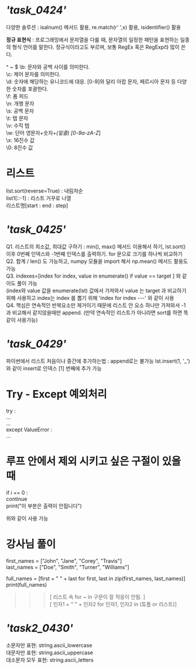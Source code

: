 # *'task_0424'*  
다양한 솔루션 : isalnum() 메서드 활용, re.match(r' ',x) 활용, isidentifier() 활용  

**정규 표현식** : 프로그래밍에서 문자열을 다룰 때, 문자열의 일정한 패턴을 표현하는 일종의 형식 언어를 말한다. 정규식이라고도 부르며, 보통 RegEx 혹은 RegExp라 많이 쓴다.  
  
^ ~ $
\b: 문자와 공백 사이를 의미한다.  
\c: 제어 문자를 의미한다.  
\d: 숫자에 해당하는 유니코드에 대응. [0-9]와 달리 아랍 문자, 페르시아 문자 등 다양한 숫자를 포괄한다.  
\f: 폼 피드  
\n: 개행 문자  
\s: 공백 문자  
\t: 탭 문자  
\v: 수직 탭  
\w: 단어 영문자+숫자+_(밑줄) [0-9a-zA-Z_]  
\x: 16진수 값  
\0: 8진수 값  
  
# 리스트
list.sort(reverse=True) : 내림차순  
list1[::-1] : 리스트 거꾸로 나열  
리스트명[start : end : step]  
  
# *'task_0425'*  
Q1. 리스트의 최소값, 최대값 구하기 : min(), max() 메서드 이용해서 하기, lst.sort() 이후 0번째 인덱스와 -1번째 인덱스를 출력하기. for 문으로 크기를 하나씩 비교하기  
Q2. 합계 / len() 도 가능하고, numpy 모듈을 import 해서 np.mean() 메서드 활용도 가능  
Q3. indexes=[index for index, value in enumerate() if value == target ] 와 같이도 풀이 가능  
 (index와 value 값을 enumerate(lst) 값에서 가져와서 value 는 target 과 비교하기위해 사용하고 index는 index 를 뽑기 위해 'index for index ---' 와 같이 사용  
Q4. 핵심은 연속적인 반복요소만 제거이기 때문에 리스트 안 요소 하나만 가져와서 -1 과 비교해서 같지않을때만 append. (만약 연속적인 리스트가 아니라면 sort를 하면 똑같이 사용가능)  

# *'task_0429'*  
파이썬에서 리스트 처음이나 중간에 추가하는법 : append로는 불가능 lst.insert(1, '_') 와 같이 insert로 인덱스 [1] 번째에 추가 가능  

# Try - Except 예외처리  
try :  
  ...  
  ...  
except ValueError :  
  ...  

# 루프 안에서 제외 시키고 싶은 구절이 있을 때  
if i == 0 :  
  continue  
  print("이 부분은 출력이 안됩니다")  

위와 같이 사용 가능
  
# 강사님 풀이  
first_names = ["John", "Jane", "Corey", "Travis"]  
last_names = ["Doe", "Smith", "Turner", "Williams"]  
  
full_names = [first + " " + last for first, last in zip(first_names, last_names)]  
print(full_names)  

>>> [ 리스트 속 for ~ in 구문이 잘 적응이 안됨. ]  
>>> [ 인자1 + " " + 인자2 for 인자1, 인자2 in (튜플 or 리스트)]  
  
# *'task2_0430'*  
소문자만 표현: string.ascii_lowercase  
대문자만 표현: string.ascii_uppercase  
대소문자 모두 표현: string.ascii_letters  
